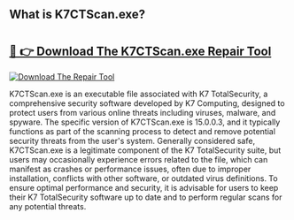 ## What is K7CTScan.exe? 

# <h2><a href="https://exedetect.com/download.php?K7CTScan.exe">🔗 👉 Download The K7CTScan.exe Repair Tool</a></h2>

[![Download The Repair Tool](https://exedetect.com/download-button.jpg)](https://exedetect.com/download.php?K7CTScan.exe)

K7CTScan.exe is an executable file associated with K7 TotalSecurity, a comprehensive security software developed by K7 Computing, designed to protect users from various online threats including viruses, malware, and spyware. The specific version of K7CTScan.exe is 15.0.0.3, and it typically functions as part of the scanning process to detect and remove potential security threats from the user's system. Generally considered safe, K7CTScan.exe is a legitimate component of the K7 TotalSecurity suite, but users may occasionally experience errors related to the file, which can manifest as crashes or performance issues, often due to improper installation, conflicts with other software, or outdated virus definitions. To ensure optimal performance and security, it is advisable for users to keep their K7 TotalSecurity software up to date and to perform regular scans for any potential threats.